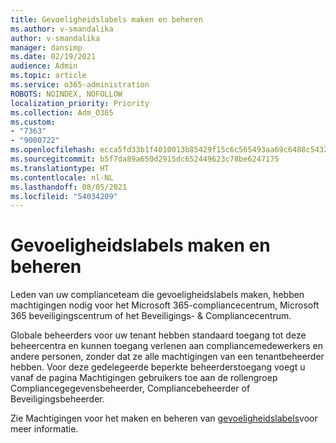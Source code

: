 ```yaml
---
title: Gevoeligheidslabels maken en beheren
ms.author: v-smandalika
author: v-smandalika
manager: dansimp
ms.date: 02/19/2021
audience: Admin
ms.topic: article
ms.service: o365-administration
ROBOTS: NOINDEX, NOFOLLOW
localization_priority: Priority
ms.collection: Adm_O365
ms.custom:
- "7363"
- "9000722"
ms.openlocfilehash: ecca5fd33b1f4010013b85429f15c6c565493aa69c6488c5432a7bb29432f738
ms.sourcegitcommit: b5f7da89a650d2915dc652449623c78be6247175
ms.translationtype: HT
ms.contentlocale: nl-NL
ms.lasthandoff: 08/05/2021
ms.locfileid: "54034209"
---
```

# <a name="permissions-required-to-create-and-manage-sensitivity-labels"></a>Gevoeligheidslabels maken en beheren

Leden van uw complianceteam die gevoeligheidslabels maken, hebben machtigingen nodig voor het Microsoft 365-compliancecentrum, Microsoft 365 beveiligingscentrum of het Beveiligings- & Compliancecentrum.

Globale beheerders voor uw tenant hebben standaard toegang tot deze beheercentra en kunnen toegang verlenen aan compliancemedewerkers en andere personen, zonder dat ze alle machtigingen van een tenantbeheerder hebben. Voor deze gedelegeerde beperkte beheerderstoegang voegt u vanaf de pagina Machtigingen gebruikers toe aan de rollengroep Compliancegegevensbeheerder, Compliancebeheerder of Beveiligingsbeheerder. 

Zie Machtigingen voor het maken en beheren van [gevoeligheidslabels](https://docs.microsoft.com/microsoft-365/compliance/get-started-with-sensitivity-labels)voor meer informatie.